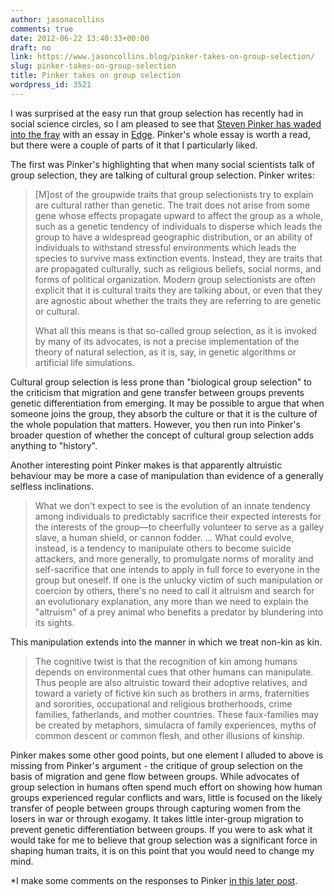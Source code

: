 ```yaml
---
author: jasonacollins
comments: true
date: 2012-06-22 13:40:33+00:00
draft: no
link: https://www.jasoncollins.blog/pinker-takes-on-group-selection/
slug: pinker-takes-on-group-selection
title: Pinker takes on group selection
wordpress_id: 3521
---
```


I was surprised at the easy run that group selection has recently had in social science circles, so I am pleased to see that [Steven Pinker has waded into the fray](http://edge.org/conversation/the-false-allure-of-group-selection) with an essay in [Edge](http://edge.org/). Pinker's whole essay is worth a read, but there were a couple of parts of it that I particularly liked.

The first was Pinker's highlighting that when many social scientists talk of group selection, they are talking of cultural group selection. Pinker writes:


<blockquote>[M]ost of the groupwide traits that group selectionists try to explain are cultural rather than genetic. The trait does not arise from some gene whose effects propagate upward to affect the group as a whole, such as a genetic tendency of individuals to disperse which leads the group to have a widespread geographic distribution, or an ability of individuals to withstand stressful environments which leads the species to survive mass extinction events. Instead, they are traits that are propagated culturally, such as religious beliefs, social norms, and forms of political organization. Modern group selectionists are often explicit that it is cultural traits they are talking about, or even that they are agnostic about whether the traits they are referring to are genetic or cultural.

What all this means is that so-called group selection, as it is invoked by many of its advocates, is not a precise implementation of the theory of natural selection, as it is, say, in genetic algorithms or artificial life simulations.</blockquote>


Cultural group selection is less prone than "biological group selection" to the criticism that migration and gene transfer between groups prevents genetic differentiation from emerging. It may be possible to argue that when someone joins the group, they absorb the culture or that it is the culture of the whole population that matters. However, you then run into Pinker's broader question of whether the concept of cultural group selection adds anything to "history".

Another interesting point Pinker makes is that apparently altruistic behaviour may be more a case of manipulation than evidence of a generally selfless inclinations.


<blockquote>What we don't expect to see is the evolution of an innate tendency among individuals to predictably sacrifice their expected interests for the interests of the group—to cheerfully volunteer to serve as a galley slave, a human shield, or cannon fodder. ... What could evolve, instead, is a tendency to manipulate others to become suicide attackers, and more generally, to promulgate norms of morality and self-sacrifice that one intends to apply in full force to everyone in the group but oneself. If one is the unlucky victim of such manipulation or coercion by others, there's no need to call it altruism and search for an evolutionary explanation, any more than we need to explain the "altruism" of a prey animal who benefits a predator by blundering into its sights.</blockquote>


This manipulation extends into the manner in which we treat non-kin as kin.


<blockquote>The cognitive twist is that the recognition of kin among humans depends on environmental cues that other humans can manipulate. Thus people are also altruistic toward their adoptive relatives, and toward a variety of fictive kin such as brothers in arms, fraternities and sororities, occupational and religious brotherhoods, crime families, fatherlands, and mother countries. These faux-families may be created by metaphors, simulacra of family experiences, myths of common descent or common flesh, and other illusions of kinship.</blockquote>


Pinker makes some other good points, but one element I alluded to above is missing from Pinker's argument - the critique of group selection on the basis of migration and gene flow between groups. While advocates of group selection in humans often spend much effort on showing how human groups experienced regular conflicts and wars, little is focused on the likely transfer of people between groups through capturing women from the losers in war or through exogamy. It takes little inter-group migration to prevent genetic differentiation between groups. If you were to ask what it would take for me to believe that group selection was a significant force in shaping human traits, it is on this point that you would need to change my mind.

*I make some comments on the responses to Pinker [in this later post](https://www.jasoncollins.blog/labelling-cultural-group-selection/).
